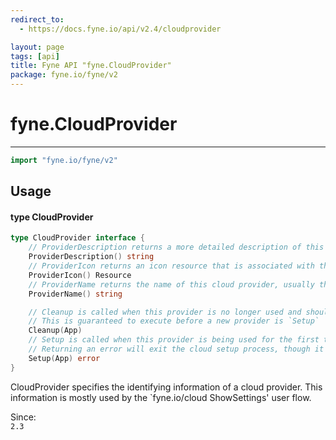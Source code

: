 ```yaml
---
redirect_to:
  - https://docs.fyne.io/api/v2.4/cloudprovider

layout: page
tags: [api]
title: Fyne API "fyne.CloudProvider"
package: fyne.io/fyne/v2
---
```

# fyne.CloudProvider
---

```go
import "fyne.io/fyne/v2"
```

## Usage

#### type CloudProvider

```go
type CloudProvider interface {
	// ProviderDescription returns a more detailed description of this cloud provider.
	ProviderDescription() string
	// ProviderIcon returns an icon resource that is associated with the given cloud service.
	ProviderIcon() Resource
	// ProviderName returns the name of this cloud provider, usually the name of the service it uses.
	ProviderName() string

	// Cleanup is called when this provider is no longer used and should be disposed.
	// This is guaranteed to execute before a new provider is `Setup`
	Cleanup(App)
	// Setup is called when this provider is being used for the first time.
	// Returning an error will exit the cloud setup process, though it can be retried.
	Setup(App) error
}
```

CloudProvider specifies the identifying information of a cloud provider. This information is mostly used by the `fyne.io/cloud ShowSettings' user flow.


<div class="since">Since: <code>
2.3</code></div>
